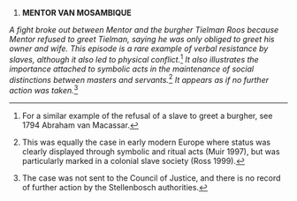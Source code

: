 1.  **MENTOR VAN MOSAMBIQUE**

*A fight broke out between Mentor and the burgher Tielman Roos because
Mentor refused to greet Tielman, saying he was only obliged to greet his
owner and wife. This episode is a rare example of verbal resistance by
slaves, although it also led to physical conflict.*[^1] *It also
illustrates the importance attached to symbolic acts in the maintenance
of social distinctions between masters and servants.*[^2] *It appears as
if no further action was taken.*[^3]

[^1]: For a similar example of the refusal of a slave to greet a
    burgher, see 1794 Abraham van Macassar.

[^2]: This was equally the case in early modern Europe where status was
    clearly displayed through symbolic and ritual acts (Muir 1997), but
    was particularly marked in a colonial slave society (Ross 1999).

[^3]: The case was not sent to the Council of Justice, and there is no
    record of further action by the Stellenbosch authorities.

